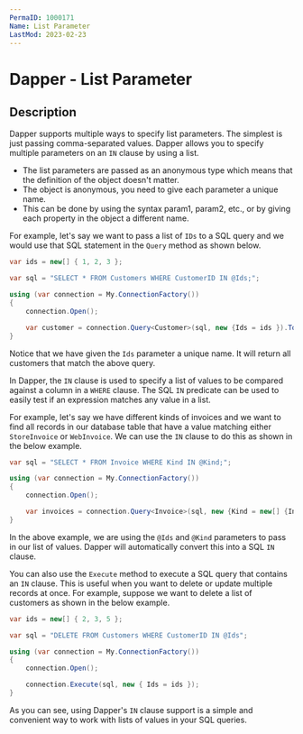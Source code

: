 ```yaml
---
PermaID: 1000171
Name: List Parameter
LastMod: 2023-02-23
---
```


# Dapper - List Parameter

## Description

Dapper supports multiple ways to specify list parameters. The simplest is just passing comma-separated values. Dapper allows you to specify multiple parameters on an `IN` clause by using a list.

 - The list parameters are passed as an anonymous type which means that the definition of the object doesn't matter. 
 - The object is anonymous, you need to give each parameter a unique name. 
 - This can be done by using the syntax param1, param2, etc., or by giving each property in the object a different name.

For example, let's say we want to pass a list of `IDs` to a SQL query and we would use that SQL statement in the `Query` method as shown below. 

```csharp
var ids = new[] { 1, 2, 3 };

var sql = "SELECT * FROM Customers WHERE CustomerID IN @Ids;";

using (var connection = My.ConnectionFactory())
{
	connection.Open();

	var customer = connection.Query<Customer>(sql, new {Ids = ids }).ToList();
}
```

Notice that we have given the `Ids` parameter a unique name. It will return all customers that match the above query.

In Dapper, the `IN` clause is used to specify a list of values to be compared against a column in a `WHERE` clause. The SQL `IN` predicate can be used to easily test if an expression matches any value in a list. 

For example, let's say we have different kinds of invoices and we want to find all records in our database table that have a value matching either `StoreInvoice` or `WebInvoice`. We can use the `IN` clause to do this as shown in the below example.

```csharp
var sql = "SELECT * FROM Invoice WHERE Kind IN @Kind;";

using (var connection = My.ConnectionFactory())
{
	connection.Open();

	var invoices = connection.Query<Invoice>(sql, new {Kind = new[] {InvoiceKind.StoreInvoice, InvoiceKind.WebInvoice}}).ToList();
}

```

In the above example, we are using the `@Ids` and `@Kind` parameters to pass in our list of values. Dapper will automatically convert this into a SQL `IN` clause.

You can also use the `Execute` method to execute a SQL query that contains an `IN` clause. This is useful when you want to delete or update multiple records at once. For example, suppose we want to delete a list of customers as shown in the below example.

```csharp
var ids = new[] { 2, 3, 5 };

var sql = "DELETE FROM Customers WHERE CustomerID IN @Ids";

using (var connection = My.ConnectionFactory())
{
	connection.Open();

	connection.Execute(sql, new { Ids = ids });
}
```

As you can see, using Dapper's `IN` clause support is a simple and convenient way to work with lists of values in your SQL queries.
